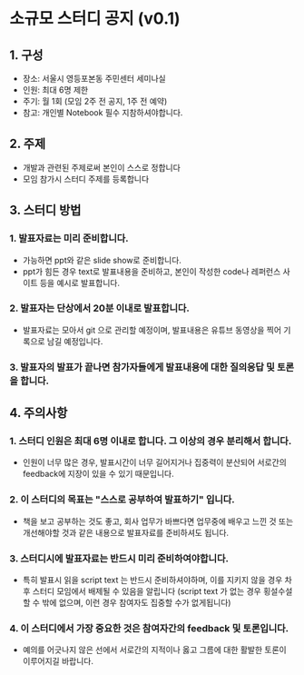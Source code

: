 # 소규모 스터디 공지 (v0.1)
## 1. 구성
  * 장소: 서울시 영등포본동 주민센터 세미나실
  * 인원: 최대 6명 제한
  * 주기: 월 1회 (모임 2주 전 공지, 1주 전 예약)
  * 참고: 개인별 Notebook 필수 지참하셔야합니다.

## 2. 주제
  * 개발과 관련된 주제로써 본인이 스스로 정합니다
  * 모임 참가시 스터디 주제를 등록합니다

## 3. 스터디 방법
### 1. 발표자료는 미리 준비합니다.
  * 가능하면 ppt와 같은 slide show로 준비합니다.
  * ppt가 힘든 경우 text로 발표내용을 준비하고, 본인이 작성한 code나 레퍼런스 사이트 등을 예시로 발표합니다.
### 2. 발표자는 단상에서 20분 이내로 발표합니다.
  * 발표자료는 모아서 git 으로 관리할 예정이며, 발표내용은 유튜브 동영상을 찍어 기록으로 남길 예정입니다.
### 3. 발표자의 발표가 끝나면 참가자들에게 발표내용에 대한 질의응답 및 토론을 합니다.

## 4. 주의사항
### 1. 스터디 인원은 최대 6명 이내로 합니다. 그 이상의 경우 분리해서 합니다.
  * 인원이 너무 많은 경우, 발표시간이 너무 길어지거나 집중력이 분산되어
    서로간의 feedback에 지장이 있을 수 있기 때문입니다.
### 2. 이 스터디의 목표는 "스스로 공부하여 발표하기" 입니다.
  * 책을 보고 공부하는 것도 좋고, 회사 업무가 바쁘다면 업무중에 배우고 느낀 것
    또는 개선해야할 것과 같은 내용으로 발표자료를 준비하셔도 됩니다.
### 3. 스터디시에 발표자료는 반드시 미리 준비하여야합니다.
  * 특히 발표시 읽을 script text 는 반드시 준비하셔야하며,
    이를 지키지 않을 경우 차후 스터디 모임에서 배제될 수 있음을 알립니다
    (script text 가 없는 경우 횡설수설 할 수 밖에 없으며, 이런 경우 참여자도 집중할 수가 없게됩니다)
### 4. 이 스터디에서 가장 중요한 것은 참여자간의 feedback 및 토론입니다.
  * 예의를 어긋나지 않은 선에서 서로간의 지적이나 옳고 그름에 대한 활발한 토론이 이루어지길 바랍니다. 
